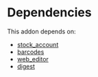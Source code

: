 # Dependencies

This addon depends on:

- [stock_account](https://github.com/bringout/oca-ocb-accounting/tree/3bdbee2033c3989f108204c90af9cf1db37bf0a0/odoo-bringout-oca-ocb-stock_account)
- [barcodes](https://github.com/bringout/oca-ocb-technical/tree/800a8ab35febbc905f0bbd27ff013f5d4f07acf5/odoo-bringout-oca-ocb-barcodes)
- [web_editor](https://github.com/bringout/oca-ocb-web/tree/573c5dd25aad276b803e5238d2bca395e0599023/odoo-bringout-oca-ocb-web_editor)
- [digest](https://github.com/bringout/oca-ocb-core/tree/9d67cf00c06114fd0d5a87a06a485b3dabf57e2b/odoo-bringout-oca-ocb-digest)
